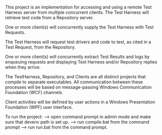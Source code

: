 This project is an implementation for accessing and using a remote Test Harness server from multiple concurrent clients. The Test Harness will retrieve test code from a Repository server.

One or more client(s) will concurrently supply the Test Harness with Test Requests.

The Test Harness will request test drivers and code to test, as cited in a Test Request, from the Repository.

One or more client(s) will concurrently extract Test Results and logs by enqueuing requests and displaying Test Harness and/or Repository replies when they arrive.

The TestHarness, Repository, and Clients are all distinct projects that compile to separate executables. All communication between these processes will be based on message-passing Windows Communication Foundation (WCF) channels.

Client activities will be defined by user actions in a Windows Presentation Foundation (WPF) user interface. 


To run the project:
--> open command prompt in admin mode and make sure that devenv path is set up. 
--> run compile.bat from the command prompt 
--> run run.bat from the command prompt.